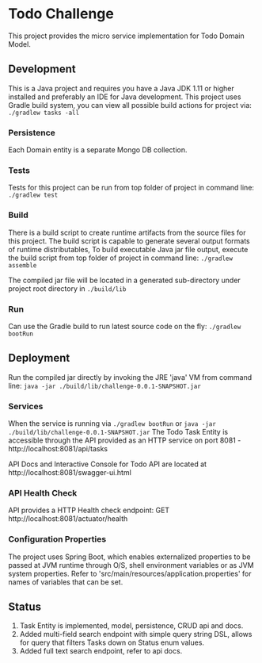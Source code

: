 # Todo Challenge

This project provides the micro service implementation for Todo Domain Model.

## Development
This is a Java project and requires you have a Java JDK 1.11 or higher installed and
preferably an IDE for Java development. This project uses Gradle build system, you can
view all possible build actions for project via:
`./gradlew tasks -all` 

### Persistence
Each Domain entity is a separate Mongo DB collection.

### Tests

Tests for this project can be run from top folder of project in command line:
`./gradlew test`

### Build

There is a build script to create runtime artifacts from the source files for this project.
The build script is capable to generate several output formats of runtime distributables,
To build executable Java jar file output, execute the build script from top folder of project in command line:
`./gradlew assemble`

The compiled jar file will be located in a generated sub-directory under project root directory in `./build/lib`

### Run
Can use the Gradle build to run latest source code on the fly:
`./gradlew bootRun`

## Deployment
Run the compiled jar directly by invoking the JRE 'java' VM from command line:
`java -jar ./build/lib/challenge-0.0.1-SNAPSHOT.jar`

### Services

When the service is running via `./gradlew bootRun` or `java -jar ./build/lib/challenge-0.0.1-SNAPSHOT.jar`
The Todo Task Entity is accessible through the API provided as an HTTP service on
port 8081 - http://localhost:8081/api/tasks

API Docs and Interactive Console for Todo API are located at http://localhost:8081/swagger-ui.html

### API Health Check
API provides a HTTP Health check endpoint:
GET http://localhost:8081/actuator/health

### Configuration Properties
The project uses Spring Boot, which enables externalized properties to be passed
at JVM runtime through O/S, shell environment variables or as JVM system properties. 
Refer to 'src/main/resources/application.properties' for names of variables that can be set.

## Status 
1. Task Entity is implemented, model, persistence, CRUD api and docs.
2. Added multi-field search endpoint with simple query string DSL, 
   allows for query  that filters Tasks down on Status enum values.
3. Added full text search endpoint, refer to api docs.



